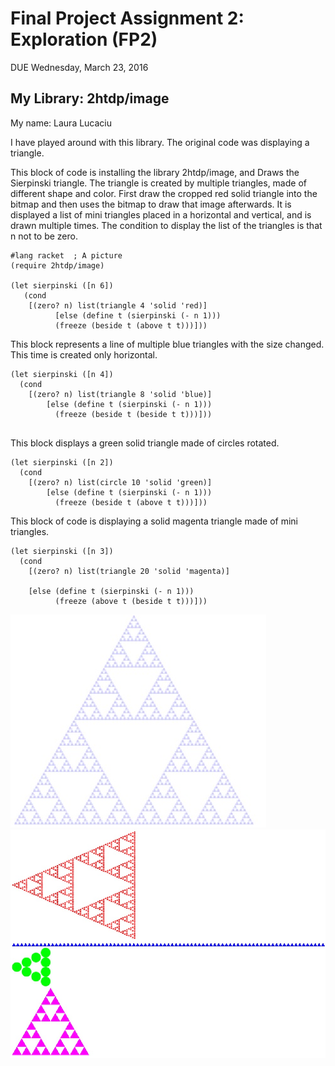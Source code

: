 # Final Project Assignment 2: Exploration (FP2)
DUE Wednesday, March 23, 2016

## My Library: 2htdp/image
My name: Laura Lucaciu


I have played around with this library. 
The original code was displaying a triangle.

This block of code is installing the library 2htdp/image, and Draws the Sierpinski triangle. The triangle is created by multiple triangles, made of different shape and color.
First draw the cropped red solid triangle into the bitmap and then uses the bitmap to draw that image afterwards.
It is displayed a list of mini triangles placed in a horizontal and vertical, and is drawn multiple times.
The condition to display the list of the triangles is that n not to be zero.
```
#lang racket  ; A picture
(require 2htdp/image)

(let sierpinski ([n 6])
   (cond
    [(zero? n) list(triangle 4 'solid 'red)]
          [else (define t (sierpinski (- n 1)))
          (freeze (beside t (above t t)))]))
```

This block represents a line of multiple blue triangles with the size changed. 
This time is created only horizontal.

```
(let sierpinski ([n 4])
  (cond
    [(zero? n) list(triangle 8 'solid 'blue)]
        [else (define t (sierpinski (- n 1)))
          (freeze (beside t (beside t t)))]))
          
```

This block displays a green solid triangle made of circles rotated.
```
(let sierpinski ([n 2])
  (cond
    [(zero? n) list(circle 10 'solid 'green)]
        [else (define t (sierpinski (- n 1)))
          (freeze (beside t (above t t)))]))
```

This block of code is displaying a solid magenta triangle made of mini triangles.
```
(let sierpinski ([n 3])
  (cond
    [(zero? n) list(triangle 20 'solid 'magenta)]
    
    [else (define t (sierpinski (- n 1)))
          (freeze (above t (beside t t)))]))
```
![alt tag](https://raw.githubusercontent.com/LauraLucaciu/FP2/master/OriginalTriangle.jpg)
![alt tag](https://raw.githubusercontent.com/LauraLucaciu/FP2/master/Modified1.jpg)
